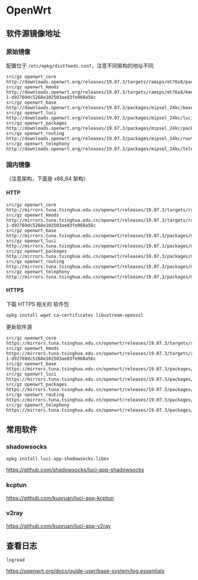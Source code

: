 # OpenWrt

## 软件源镜像地址

### 原始镜像

配置位于 `/etc/opkg/distfeeds.conf`，注意不同架构的地址不同

```
src/gz openwrt_core http://downloads.openwrt.org/releases/19.07.3/targets/ramips/mt76x8/packages
src/gz openwrt_kmods http://downloads.openwrt.org/releases/19.07.3/targets/ramips/mt76x8/kmods/4.14.180-1-d92769dc5268e102503ae83fe968a56c
src/gz openwrt_base http://downloads.openwrt.org/releases/19.07.3/packages/mipsel_24kc/base
src/gz openwrt_luci http://downloads.openwrt.org/releases/19.07.3/packages/mipsel_24kc/luci
src/gz openwrt_packages http://downloads.openwrt.org/releases/19.07.3/packages/mipsel_24kc/packages
src/gz openwrt_routing http://downloads.openwrt.org/releases/19.07.3/packages/mipsel_24kc/routing
src/gz openwrt_telephony http://downloads.openwrt.org/releases/19.07.3/packages/mipsel_24kc/telephony
```

### 国内镜像

（注意架构，下面是 x86_64 架构）

#### HTTP

```
src/gz openwrt_core http://mirrors.tuna.tsinghua.edu.cn/openwrt/releases/19.07.3/targets/ramips/mt76x8/packages
src/gz openwrt_kmods http://mirrors.tuna.tsinghua.edu.cn/openwrt/releases/19.07.3/targets/ramips/mt76x8/kmods/4.14.180-1-d92769dc5268e102503ae83fe968a56c
src/gz openwrt_base http://mirrors.tuna.tsinghua.edu.cn/openwrt/releases/19.07.3/packages/mipsel_24kc/base
src/gz openwrt_luci http://mirrors.tuna.tsinghua.edu.cn/openwrt/releases/19.07.3/packages/mipsel_24kc/luci
src/gz openwrt_packages http://mirrors.tuna.tsinghua.edu.cn/openwrt/releases/19.07.3/packages/mipsel_24kc/packages
src/gz openwrt_routing http://mirrors.tuna.tsinghua.edu.cn/openwrt/releases/19.07.3/packages/mipsel_24kc/routing
src/gz openwrt_telephony http://mirrors.tuna.tsinghua.edu.cn/openwrt/releases/19.07.3/packages/mipsel_24kc/telephony
```

#### HTTPS

下载 HTTPS 相关的 软件包

```
opkg install wget ca-certificates libustream-openssl
```

更新软件源 

```
src/gz openwrt_core https://mirrors.tuna.tsinghua.edu.cn/openwrt/releases/19.07.3/targets/ramips/mt76x8/packages
src/gz openwrt_kmods https://mirrors.tuna.tsinghua.edu.cn/openwrt/releases/19.07.3/targets/ramips/mt76x8/kmods/4.14.180-1-d92769dc5268e102503ae83fe968a56c
src/gz openwrt_base https://mirrors.tuna.tsinghua.edu.cn/openwrt/releases/19.07.3/packages/mipsel_24kc/base
src/gz openwrt_luci https://mirrors.tuna.tsinghua.edu.cn/openwrt/releases/19.07.3/packages/mipsel_24kc/luci
src/gz openwrt_packages https://mirrors.tuna.tsinghua.edu.cn/openwrt/releases/19.07.3/packages/mipsel_24kc/packages
src/gz openwrt_routing https://mirrors.tuna.tsinghua.edu.cn/openwrt/releases/19.07.3/packages/mipsel_24kc/routing
src/gz openwrt_telephony https://mirrors.tuna.tsinghua.edu.cn/openwrt/releases/19.07.3/packages/mipsel_24kc/telephony
```

## 常用软件


### shadowsocks

```
opkg install luci-app-shadowsocks-libev
```

https://github.com/shadowsocks/luci-app-shadowsocks

### kcptun

https://github.com/kuoruan/luci-app-kcptun

### v2ray

https://github.com/kuoruan/luci-app-v2ray

## 查看日志

```
logread
```

https://openwrt.org/docs/guide-user/base-system/log.essentials

